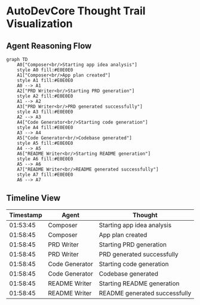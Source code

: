 # AutoDevCore Thought Trail Visualization

## Agent Reasoning Flow

```mermaid
graph TD
    A0["Composer<br/>Starting app idea analysis"]
    style A0 fill:#E0E0E0
    A1["Composer<br/>App plan created"]
    style A1 fill:#E0E0E0
    A0 --> A1
    A2["PRD Writer<br/>Starting PRD generation"]
    style A2 fill:#E0E0E0
    A1 --> A2
    A3["PRD Writer<br/>PRD generated successfully"]
    style A3 fill:#E0E0E0
    A2 --> A3
    A4["Code Generator<br/>Starting code generation"]
    style A4 fill:#E0E0E0
    A3 --> A4
    A5["Code Generator<br/>Codebase generated"]
    style A5 fill:#E0E0E0
    A4 --> A5
    A6["README Writer<br/>Starting README generation"]
    style A6 fill:#E0E0E0
    A5 --> A6
    A7["README Writer<br/>README generated successfully"]
    style A7 fill:#E0E0E0
    A6 --> A7
```

## Timeline View

| Timestamp | Agent | Thought |
|-----------|-------|--------|
| 01:53:45 | Composer | Starting app idea analysis |
| 01:58:45 | Composer | App plan created |
| 01:58:45 | PRD Writer | Starting PRD generation |
| 01:58:45 | PRD Writer | PRD generated successfully |
| 01:58:45 | Code Generator | Starting code generation |
| 01:58:45 | Code Generator | Codebase generated |
| 01:58:45 | README Writer | Starting README generation |
| 01:58:45 | README Writer | README generated successfully |
